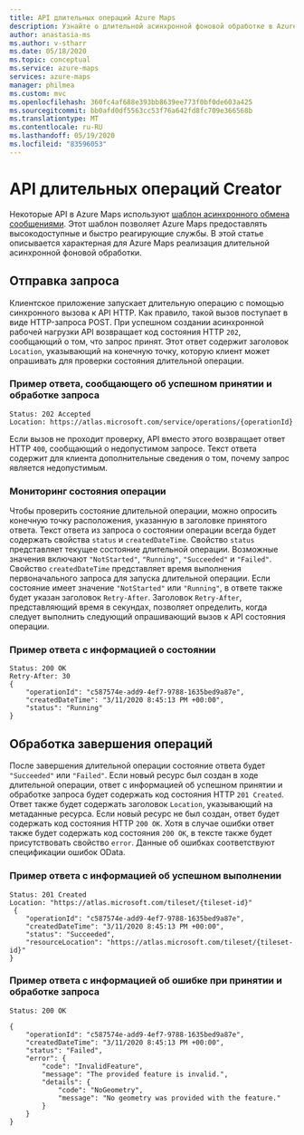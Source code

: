 ```yaml
---
title: API длительных операций Azure Maps
description: Узнайте о длительной асинхронной фоновой обработке в Azure Maps
author: anastasia-ms
ms.author: v-stharr
ms.date: 05/18/2020
ms.topic: conceptual
ms.service: azure-maps
services: azure-maps
manager: philmea
ms.custom: mvc
ms.openlocfilehash: 360fc4af688e393bb8639ee773f0bf0de603a425
ms.sourcegitcommit: bb0afd0df5563cc53f76a642fd8fc709e366568b
ms.translationtype: MT
ms.contentlocale: ru-RU
ms.lasthandoff: 05/19/2020
ms.locfileid: "83596053"
---
```

# <a name="creator-long-running-operation-api"></a>API длительных операций Creator

Некоторые API в Azure Maps используют [шаблон асинхронного обмена сообщениями](https://docs.microsoft.com/azure/architecture/patterns/async-request-reply). Этот шаблон позволяет Azure Maps предоставлять высокодоступные и быстро реагирующие службы. В этой статье описывается характерная для Azure Maps реализация длительной асинхронной фоновой обработки.

## <a name="submitting-a-request"></a>Отправка запроса

Клиентское приложение запускает длительную операцию с помощью синхронного вызова к API HTTP. Как правило, такой вызов поступает в виде HTTP-запроса POST. При успешном создании асинхронной рабочей нагрузки API возвращает код состояния HTTP `202`, сообщающий о том, что запрос принят. Этот ответ содержит заголовок `Location`, указывающий на конечную точку, которую клиент может опрашивать для проверки состояния длительной операции.

### <a name="example-of-a-success-response"></a>Пример ответа, сообщающего об успешном принятии и обработке запроса

```HTTP
Status: 202 Accepted
Location: https://atlas.microsoft.com/service/operations/{operationId}

```

Если вызов не проходит проверку, API вместо этого возвращает ответ HTTP `400`, сообщающий о недопустимом запросе. Текст ответа содержит для клиента дополнительные сведения о том, почему запрос является недопустимым.

### <a name="monitoring-the-operation-status"></a>Мониторинг состояния операции

Чтобы проверить состояние длительной операции, можно опросить конечную точку расположения, указанную в заголовке принятого ответа. Текст ответа из запроса о состоянии операции всегда будет содержать свойства `status` и `createdDateTime`. Свойство `status` представляет текущее состояние длительной операции. Возможные значения включают `"NotStarted"`, `"Running"`, `"Succeeded"` и `"Failed"`. Свойство `createdDateTime` представляет время выполнения первоначального запроса для запуска длительной операции. Если состояние имеет значение `"NotStarted"` или `"Running"`, в ответе также будет указан заголовок `Retry-After`. Заголовок `Retry-After`, представляющий время в секундах, позволяет определить, когда следует выполнить следующий опрашивающий вызов к API состояния операции.

### <a name="example-of-running-a-status-response"></a>Пример ответа с информацией о состоянии

```HTTP
Status: 200 OK
Retry-After: 30
{
    "operationId": "c587574e-add9-4ef7-9788-1635bed9a87e",
    "createdDateTime": "3/11/2020 8:45:13 PM +00:00",
    "status": "Running"
}
```

## <a name="handling-operation-completion"></a>Обработка завершения операций

После завершения длительной операции состояние ответа будет `"Succeeded"` или `"Failed"`. Если новый ресурс был создан в ходе длительной операции, ответ с информацией об успешном принятии и обработке запроса будет содержать код состояния HTTP `201 Created`. Ответ также будет содержать заголовок `Location`, указывающий на метаданные ресурса. Если новый ресурс не был создан, ответ будет содержать код состояния HTTP `200 OK`. Хотя в случае ошибки ответ также будет содержать код состояния `200 OK`, в тексте также будет присутствовать свойство `error`. Данные об ошибках соответствуют спецификации ошибок OData.

### <a name="example-of-success-response"></a>Пример ответа с информацией об успешном выполнении

```HTTP
Status: 201 Created
Location: "https://atlas.microsoft.com/tileset/{tileset-id}"
 {
    "operationId": "c587574e-add9-4ef7-9788-1635bed9a87e",
    "createdDateTime": "3/11/2020 8:45:13 PM +00:00",
    "status": "Succeeded",
    "resourceLocation": "https://atlas.microsoft.com/tileset/{tileset-id}"
}
```

### <a name="example-of-failure-response"></a>Пример ответа с информацией об ошибке при принятии и обработке запроса

```HTTP
Status: 200 OK

{
    "operationId": "c587574e-add9-4ef7-9788-1635bed9a87e",
    "createdDateTime": "3/11/2020 8:45:13 PM +00:00",
    "status": "Failed",
    "error": {
        "code": "InvalidFeature",
        "message": "The provided feature is invalid.",
        "details": {
            "code": "NoGeometry",
            "message": "No geometry was provided with the feature."
        }
    }
}
```
